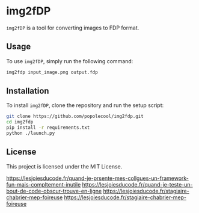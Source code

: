 # img2fDP

`img2fDP` is a tool for converting images to FDP format.

## Usage

To use `img2fDP`, simply run the following command:

```sh
img2fdp input_image.png output.fdp
```

## Installation

To install `img2fDP`, clone the repository and run the setup script:

```sh
git clone https://github.com/popolecool/img2fdp.git
cd img2fdp
pip install -r requirements.txt
python ./launch.py
```

## License

This project is licensed under the MIT License.

https://lesjoiesducode.fr/quand-je-prsente-mes-collgues-un-framework-fun-mais-compltement-inutile
https://lesjoiesducode.fr/quand-je-teste-un-bout-de-code-obscur-trouve-en-ligne
https://lesjoiesducode.fr/stagiaire-chabrier-mep-foireuse
https://lesjoiesducode.fr/stagiaire-chabrier-mep-foireuse